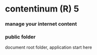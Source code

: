 contentinum (R) 5
=================
### manage your internet content 

### public folder
document root folder, application start here